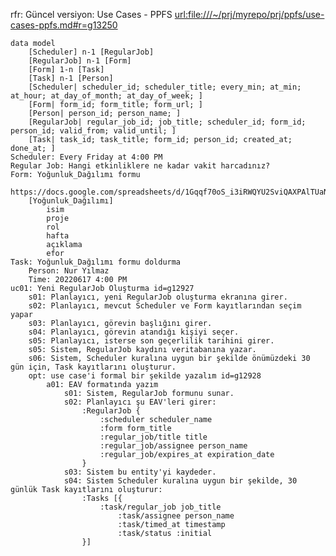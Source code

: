 
rfr: Güncel versiyon: Use Cases - PPFS <url:file:///~/prj/myrepo/prj/ppfs/use-cases-ppfs.md#r=g13250>

	data model
		[Scheduler] n-1 [RegularJob]
		[RegularJob] n-1 [Form]
		[Form] 1-n [Task]
		[Task] n-1 [Person]
		[Scheduler| scheduler_id; scheduler_title; every_min; at_min; at_hour; at_day_of_month; at_day_of_week; ]
		[Form| form_id; form_title; form_url; ]
		[Person| person_id; person_name; ]
		[RegularJob| regular_job_id; job_title; scheduler_id; form_id; person_id; valid_from; valid_until; ]
		[Task| task_id; task_title; form_id; person_id; created_at; done_at; ]
	Scheduler: Every Friday at 4:00 PM
	Regular Job: Hangi etkinliklere ne kadar vakit harcadınız?
	Form: Yoğunluk_Dağılımı formu
		https://docs.google.com/spreadsheets/d/1Gqqf70oS_i3iRWQYU2SviQAXPAlTUaNkomm5jzbNGek/edit#gid=0
		[Yoğunluk_Dağılımı]
			isim
			proje
			rol
			hafta
			açıklama
			efor
	Task: Yoğunluk_Dağılımı formu doldurma
		Person: Nur Yılmaz
		Time: 20220617 4:00 PM
	uc01: Yeni RegularJob Oluşturma id=g12927
		s01: Planlayıcı, yeni RegularJob oluşturma ekranına girer.
		s02: Planlayıcı, mevcut Scheduler ve Form kayıtlarından seçim yapar
		s03: Planlayıcı, görevin başlığını girer.
		s04: Planlayıcı, görevin atandığı kişiyi seçer.
		s05: Planlayıcı, isterse son geçerlilik tarihini girer.
		s05: Sistem, RegularJob kaydını veritabanına yazar.
		s06: Sistem, Scheduler kuralına uygun bir şekilde önümüzdeki 30 gün için, Task kayıtlarını oluşturur.
		opt: use case'i formal bir şekilde yazalım id=g12928
			a01: EAV formatında yazım
				s01: Sistem, RegularJob formunu sunar.
				s02: Planlayıcı şu EAV'leri girer:
					:RegularJob {
						:scheduler scheduler_name
						:form form_title
						:regular_job/title title
						:regular_job/assignee person_name
						:regular_job/expires_at expiration_date
					}
				s03: Sistem bu entity'yi kaydeder.
				s04: Sistem Scheduler kuralına uygun bir şekilde, 30 günlük Task kayıtlarını oluşturur:
					:Tasks [{
						:task/regular_job job_title
							:task/assignee person_name
							:task/timed_at timestamp
							:task/status :initial
					}]
